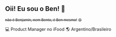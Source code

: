 ## Oii! Eu sou o Ben! :raising_hand:
<sub> ~~não é Benjamin, nem Bento, é Ben mesmo!~~ :satisfied:
  
  💻 Product Manager no iFood
  🌎 Argentino/Brasileiro
  
